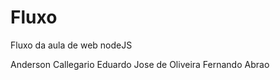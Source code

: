 Fluxo
=====

Fluxo da aula de web nodeJS

Anderson Callegario
Eduardo Jose de Oliveira
Fernando Abrao